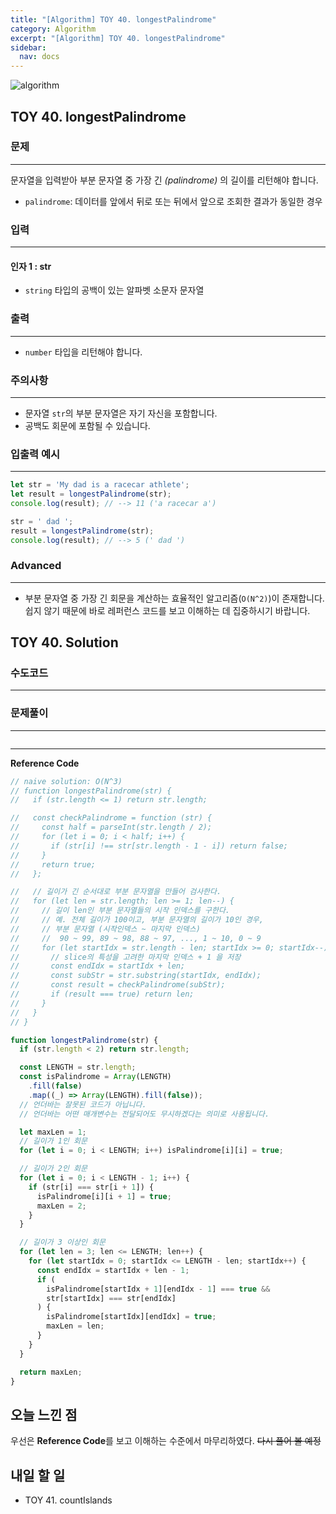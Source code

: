 ```yaml
---
title: "[Algorithm] TOY 40. longestPalindrome"
category: Algorithm
excerpt: "[Algorithm] TOY 40. longestPalindrome"
sidebar:
  nav: docs
---
```


![algorithm](https://user-images.githubusercontent.com/83164003/131701318-f0ff36c4-1fcc-4f21-b978-18a9d8ec3386.jpg)
## TOY 40. longestPalindrome
### 문제
---
문자열을 입력받아 부분 문자열 중 가장 긴 *(palindrome)* 의 길이를 리턴해야 합니다.

- `palindrome`: 데이터를 앞에서 뒤로 또는 뒤에서 앞으로 조회한 결과가 동일한 경우


### 입력
---
#### 인자 1 : str
- `string` 타입의 공백이 있는 알파벳 소문자 문자열

### 출력
---
- `number` 타입을 리턴해야 합니다.

### 주의사항
---
- 문자열 `str`의 부분 문자열은 자기 자신을 포함합니다.
- 공백도 회문에 포함될 수 있습니다.

### 입출력 예시
---
```javascript
let str = 'My dad is a racecar athlete';
let result = longestPalindrome(str);
console.log(result); // --> 11 ('a racecar a')

str = ' dad ';
result = longestPalindrome(str);
console.log(result); // --> 5 (' dad ')
```

### Advanced
---
- 부분 문자열 중 가장 긴 회문을 계산하는 효율적인 알고리즘(`O(N^2)`)이 존재합니다. 쉽지 않기 때문에 바로 레퍼런스 코드를 보고 이해하는 데 집중하시기 바랍니다.

## TOY 40. Solution
### 수도코드
---

### 문제풀이 
---

```javascript

```
--- 

**Reference Code**
```javascript
// naive solution: O(N^3)
// function longestPalindrome(str) {
//   if (str.length <= 1) return str.length;

//   const checkPalindrome = function (str) {
//     const half = parseInt(str.length / 2);
//     for (let i = 0; i < half; i++) {
//       if (str[i] !== str[str.length - 1 - i]) return false;
//     }
//     return true;
//   };

//   // 길이가 긴 순서대로 부분 문자열을 만들어 검사한다.
//   for (let len = str.length; len >= 1; len--) {
//     // 길이 len인 부분 문자열들의 시작 인덱스를 구한다.
//     // 예. 전체 길이가 100이고, 부분 문자열의 길이가 10인 경우,
//     // 부분 문자열 (시작인덱스 ~ 마지막 인덱스)
//     //  90 ~ 99, 89 ~ 98, 88 ~ 97, ..., 1 ~ 10, 0 ~ 9
//     for (let startIdx = str.length - len; startIdx >= 0; startIdx--) {
//       // slice의 특성을 고려한 마지막 인덱스 + 1 을 저장
//       const endIdx = startIdx + len;
//       const subStr = str.substring(startIdx, endIdx);
//       const result = checkPalindrome(subStr);
//       if (result === true) return len;
//     }
//   }
// }

function longestPalindrome(str) {
  if (str.length < 2) return str.length;

  const LENGTH = str.length;
  const isPalindrome = Array(LENGTH)
    .fill(false)
    .map((_) => Array(LENGTH).fill(false));
  // 언더바는 잘못된 코드가 아닙니다.
  // 언더바는 어떤 매개변수는 전달되어도 무시하겠다는 의미로 사용됩니다.

  let maxLen = 1;
  // 길이가 1인 회문
  for (let i = 0; i < LENGTH; i++) isPalindrome[i][i] = true;

  // 길이가 2인 회문
  for (let i = 0; i < LENGTH - 1; i++) {
    if (str[i] === str[i + 1]) {
      isPalindrome[i][i + 1] = true;
      maxLen = 2;
    }
  }

  // 길이가 3 이상인 회문
  for (let len = 3; len <= LENGTH; len++) {
    for (let startIdx = 0; startIdx <= LENGTH - len; startIdx++) {
      const endIdx = startIdx + len - 1;
      if (
        isPalindrome[startIdx + 1][endIdx - 1] === true &&
        str[startIdx] === str[endIdx]
      ) {
        isPalindrome[startIdx][endIdx] = true;
        maxLen = len;
      }
    }
  }

  return maxLen;
}
```

## 오늘 느낀 점

우선은 **Reference Code**를 보고 이해하는 수준에서 마무리하였다.  ~~다시 풀어 볼 예정~~

## 내일 할 일
- TOY 41. countIslands
